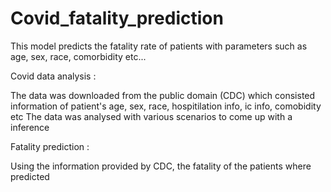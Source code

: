 # Covid_fatality_prediction
This model predicts the fatality rate of patients with parameters such as age, sex, race, comorbidity etc...


Covid data analysis : 

The data was downloaded from the public domain (CDC) which consisted information of patient's age, sex, race, hospitilation info, ic info, comobidity etc
The data was analysed with various scenarios to come up with a inference

Fatality prediction : 

Using the information provided by CDC, the fatality of the patients where predicted
